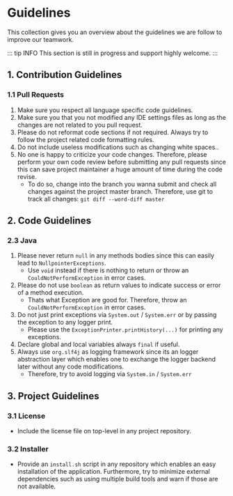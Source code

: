 ---
---

# Guidelines

This collection gives you an overview about the guidelines we are follow to improve our teamwork.

::: tip INFO
This section is still in progress and support highly welcome.
:::

## 1. Contribution Guidelines

### 1.1 Pull Requests
 1. Make sure you respect all language specific code guidelines.
 2. Make sure you that you not modified any IDE settings files as long as the changes are not related to you pull request.
 3. Please do not reformat code sections if not required. Always try to follow the project related code formatting rules.
 4. Do not include useless modifications such as changing white spaces..
 5. No one is happy to criticize your code changes. Therefore, please perform your own code review before submitting any pull requests since this can save project maintainer a huge amount of time during the code revise.
    * To do so, change into the branch you wanna submit and check all changes against the project master branch. Therefore, use git to track all changes: ``git diff --word-diff master``

## 2. Code Guidelines

### 2.3 Java
 1. Please never return ``null`` in any methods bodies since this can easily lead to ``NullpointerExceptions``.
    * Use ``void`` instead if there is nothing to return or throw an ``CouldNotPerformException`` in error cases.
 2. Please do not use ``boolean`` as return values to indicate success or error of a method execution.
    * Thats what Exception are good for. Therefore, throw an ``CouldNotPerformException`` in error cases.
 3. Do not just print exceptions via ``System.out`` / ``System.err`` or by passing the exception to any logger print.
    * Please use the ``ExceptionPrinter.printHistory(...)`` for printing any exceptions.
 4. Declare global and local variables always ``final`` if useful.
 5. Always use ``org.slf4j`` as logging framework since its an logger abstraction layer which enables one to exchange the logger backend later without any code modifications.
    * Therefore, try to avoid logging via ``System.in`` / ``System.err``

## 3. Project Guidelines

### 3.1 License
  * Include the license file on top-level in any project repository.

### 3.2 Installer
  * Provide an ``install.sh`` script in any repository which enables an easy installation of the application. Furthermore, try to minimize external dependencies such as using multiple build tools and warn if those are not available.

